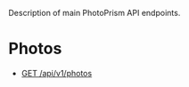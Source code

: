 Description of main PhotoPrism API endpoints.

# Photos
- [GET /api/v1/photos](photos/get-photos.md)